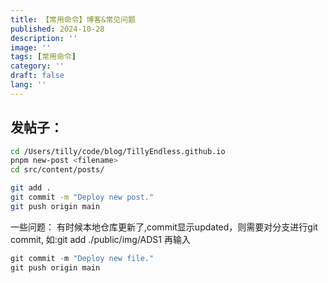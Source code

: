 ```yaml
---
title: 【常用命令】博客&常见问题
published: 2024-10-28
description: ''
image: ''
tags: [常用命令]
category: ''
draft: false 
lang: ''
---
```

## 发帖子：
```zsh
cd /Users/tilly/code/blog/TillyEndless.github.io
pnpm new-post <filename>
cd src/content/posts/

git add .  
git commit -m "Deploy new post." 
git push origin main
```


一些问题：
有时候本地仓库更新了,commit显示updated，则需要对分支进行git commit,
如:git add ./public/img/ADS1
再输入
```C
git commit -m "Deploy new file." 
git push origin main
```
